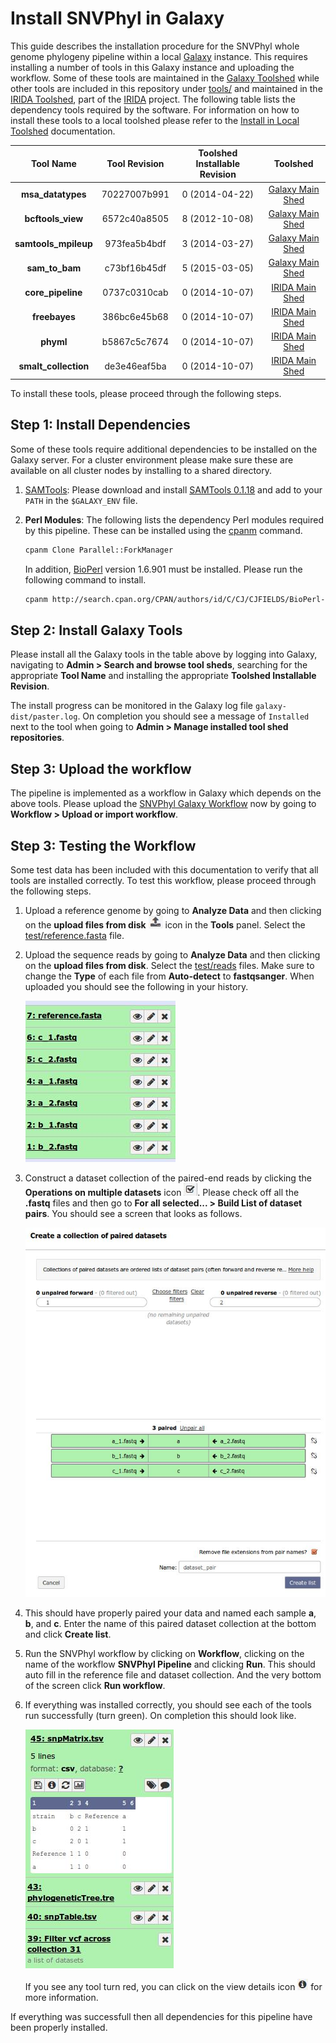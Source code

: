 Install SNVPhyl in Galaxy
=========================

This guide describes the installation procedure for the SNVPhyl whole genome phylogeny pipeline within a local [Galaxy][] instance.  This requires installing a number of tools in this Galaxy instance and uploading the workflow.  Some of these tools are maintained in the [Galaxy Toolshed][] while other tools are included in this repository under [tools/][] and maintained in the [IRIDA Toolshed][], part of the [IRIDA][] project.  The following table lists the dependency tools required by the software.  For information on how to install these tools to a local toolshed please refer to the [Install in Local Toolshed][] documentation.

| Tool Name            | Tool Revision | Toolshed Installable Revision | Toolshed             |
|:--------------------:|:-------------:|:-----------------------------:|:--------------------:|
| **msa_datatypes**    | 70227007b991  | 0 (2014-04-22)                | [Galaxy Main Shed][] |
| **bcftools_view**    | 6572c40a8505  | 8 (2012-10-08)                | [Galaxy Main Shed][] |
| **samtools_mpileup** | 973fea5b4bdf  | 3 (2014-03-27)                | [Galaxy Main Shed][] |
| **sam_to_bam**       | c73bf16b45df  | 5 (2015-03-05)                | [Galaxy Main Shed][] |
| **core_pipeline**    | 0737c0310cab  | 0 (2014-10-07)                | [IRIDA Main Shed][]  |
| **freebayes**        | 386bc6e45b68  | 0 (2014-10-07)                | [IRIDA Main Shed][]  |
| **phyml**            | b5867c5c7674  | 0 (2014-10-07)                | [IRIDA Main Shed][]  |
| **smalt_collection** | de3e46eaf5ba  | 0 (2014-10-07)                | [IRIDA Main Shed][]  |

To install these tools, please proceed through the following steps.

## Step 1: Install Dependencies

Some of these tools require additional dependencies to be installed on the Galaxy server.  For a cluster environment please make sure these are available on all cluster nodes by installing to a shared directory.

1. [SAMTools][]: Please download and install [SAMTools 0.1.18][] and add to your `PATH` in the `$GALAXY_ENV` file.
2. **Perl Modules**:  The following lists the dependency Perl modules required by this pipeline.  These can be installed using the [cpanm][] command.

    ```bash
    cpanm Clone Parallel::ForkManager
    ```

    In addition, [BioPerl][] version 1.6.901 must be installed.  Please run the following command to install.

    ```bash
    cpanm http://search.cpan.org/CPAN/authors/id/C/CJ/CJFIELDS/BioPerl-1.6.901.tar.gz
    ```

## Step 2: Install Galaxy Tools

Please install all the Galaxy tools in the table above by logging into Galaxy, navigating to **Admin > Search and browse tool sheds**, searching for the appropriate **Tool Name** and installing the appropriate **Toolshed Installable Revision**.

The install progress can be monitored in the Galaxy log file `galaxy-dist/paster.log`.  On completion you should see a message of `Installed` next to the tool when going to **Admin > Manage installed tool shed repositories**.

## Step 3: Upload the workflow

The pipeline is implemented as a workflow in Galaxy which depends on the above tools.  Please upload the [SNVPhyl Galaxy Workflow][] now by going to **Workflow > Upload or import workflow**.

## Step 3: Testing the Workflow

Some test data has been included with this documentation to verify that all tools are installed correctly.  To test this workflow, please proceed through the following steps.

1. Upload a reference genome by going to **Analyze Data** and then clicking on the **upload files from disk** ![upload-icon][] icon in the **Tools** panel.  Select the [test/reference.fasta][] file.
2. Upload the sequence reads by going to **Analyze Data** and then clicking on the **upload files from disk**.  Select the [test/reads][] files.  Make sure to change the **Type** of each file from **Auto-detect** to **fastqsanger**.  When uploaded you should see the following in your history.

    ![upload-history][]

3. Construct a dataset collection of the paired-end reads by clicking the **Operations on multiple datasets** icon ![datasets-icon][].  Please check off all the **.fastq** files and then go to **For all selected... > Build List of dataset pairs**.  You should see a screen that looks as follows.

    ![dataset-pair-screen][]

4. This should have properly paired your data and named each sample **a**, **b**, and **c**.  Enter the name of this paired dataset collection at the bottom and click **Create list**.
5. Run the SNVPhyl workflow by clicking on **Workflow**, clicking on the name of the workflow **SNVPhyl Pipeline** and clicking **Run**.  This should auto fill in the reference file and dataset collection.  And the very bottom of the screen click **Run workflow**.
6. If everything was installed correctly, you should see each of the tools run successfully (turn green).  On completion this should look like.

    ![workflow-success][]

    If you see any tool turn red, you can click on the view details icon ![view-details-icon][] for more information.

If everything was successfull then all dependencies for this pipeline have been properly installed.

[cpanm]: http://search.cpan.org/~miyagawa/App-cpanminus-1.7027/lib/App/cpanminus.pm
[Galaxy]: http://galaxyproject.org/
[IRIDA]: http://irida.ca
[SNVPhyl]: https://irida.corefacility.ca/gitlab/analysis-pipelines/snvphyl-galaxy/tree/development
[Install in Local Toolshed]: InstallLocalToolshed.md
[Galaxy Main Shed]: http://toolshed.g2.bx.psu.edu/
[IRIDA Main Shed]: https://irida.corefacility.ca/galaxy-shed
[Galaxy Toolshed]: http://toolshed.g2.bx.psu.edu/
[IRIDA Toolshed]: https://irida.corefacility.ca/galaxy-shed
[MUMMer]: http://mummer.sourceforge.net/
[SAMTools]: http://www.htslib.org/
[SAMTools 0.1.18]: http://downloads.sourceforge.net/project/samtools/samtools/0.1.18/samtools-0.1.18.tar.bz2
[BioPerl]: http://www.bioperl.org/wiki/Main_Page
[SNVPhyl Galaxy Workflow]: workflows/SNVPhyl/0.1/snvphyl_workflow.ga
[upload-icon]: test/images/upload-icon.jpg
[tools/]: tools/
[test/reference.fasta]: test/reference.fasta
[test/reads]: test/reads
[upload-history]: test/images/upload-history.jpg
[datasets-icon]: test/images/datasets-icon.jpg
[dataset-pair-screen]: test/images/dataset-pair-screen.jpg
[workflow-success]: test/images/workflow-success.jpg
[view-details-icon]: test/images/view-details-icon.jpg
